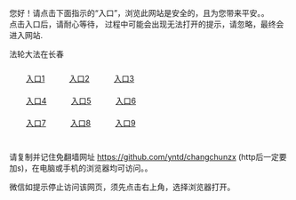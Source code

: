 您好！请点击下面指示的“入口”，浏览此网站是安全的，且为您带来平安。。 <br/>
点击入口后，请耐心等待， 过程中可能会出现无法打开的提示，请忽略，最终会进入网站. </br>

法轮大法在长春<br/>
<div style="padding:10px"><a style="margin:20px" target="_blank" href="https://d2vyh43m5rt8e7.cloudfront.net/2Qpsp?isulvoek" id="ccLink1" rel="nofollow">入口1</a> <a target="_blank" style="margin:20px" href="https://d3tmok7h351xe4.cloudfront.net/2Qpsp?bddjcdkb" id="ccLink2" rel="nofollow">入口2</a> <a style="margin:20px" target="_blank" href="https://d3hzmryrbvgc9g.cloudfront.net/2Qpsp?drlqdgwy" id="ccLink3" rel="nofollow">入口3</a></div>

<div style="padding:10px" ><a style="margin:20px" target="_blank" href="https://d2vyh43m5rt8e7.cloudfront.net/2Qpsp?isulvoek" id="ccLink4" rel="nofollow">入口4</a> <a style="margin:20px" href="https://d3tmok7h351xe4.cloudfront.net/2Qpsp?bddjcdkb" target="_blank" id="ccLink5" rel="nofollow">入口5</a> <a style="margin:20px" href="https://d3hzmryrbvgc9g.cloudfront.net/2Qpsp?drlqdgwy" target="_blank" id="ccLink6" rel="nofollow">入口6</a></div>

<div style="padding:10px"><a style="margin:20px" target="_blank" href="https://d2vyh43m5rt8e7.cloudfront.net/2Qpsp?isulvoek" id="ccLink7" rel="nofollow">入口7</a> <a style="margin:20px" href="https://d3tmok7h351xe4.cloudfront.net/2Qpsp?bddjcdkb" target="_blank" id="ccLink8" rel="nofollow">入口8</a> <a style="margin:20px" target="_blank" href="https://d3hzmryrbvgc9g.cloudfront.net/2Qpsp?drlqdgwy" id="ccLink9" rel="nofollow">入口9</a></div>

<br/>



请复制并记住免翻墙网址 https://github.com/yntd/changchunzx (http后一定要加s)，在电脑或手机的浏览器均可访问。。<br/>

微信如提示停止访问该网页，须先点击右上角，选择浏览器打开。
